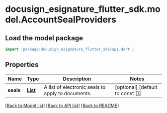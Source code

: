 # docusign_esignature_flutter_sdk.model.AccountSealProviders

## Load the model package
```dart
import 'package:docusign_esignature_flutter_sdk/api.dart';
```

## Properties
Name | Type | Description | Notes
------------ | ------------- | ------------- | -------------
**seals** | [**List<SealIdentifier>**](SealIdentifier.md) | A list of electronic seals to apply to documents. | [optional] [default to const []]

[[Back to Model list]](../README.md#documentation-for-models) [[Back to API list]](../README.md#documentation-for-api-endpoints) [[Back to README]](../README.md)


